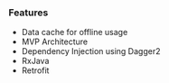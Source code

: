 ### Features

- Data cache for offline usage
- MVP Architecture
- Dependency Injection using Dagger2
- RxJava
- Retrofit